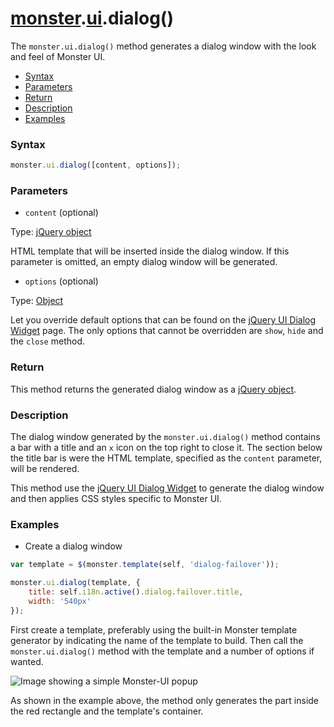 # [monster][monster].[ui][ui].dialog()
The `monster.ui.dialog()` method generates a dialog window with the look and feel of Monster UI.

* [Syntax](#syntax)
* [Parameters](#parameters)
* [Return](#return)
* [Description](#description)
* [Examples](#examples)

### Syntax
```javascript
monster.ui.dialog([content, options]);
```

### Parameters
* `content` (optional)

 Type: [jQuery object][jquery]

 HTML template that will be inserted inside the dialog window. If this parameter is omitted, an empty dialog window will be generated.

* `options` (optional)

 Type: [Object][object_literal]

 Let you override default options that can be found on the [jQuery UI Dialog Widget][dialog_widget] page. The only options that cannot be overridden are `show`, `hide` and the `close` method.

### Return
This method returns the generated dialog window as a [jQuery object][jquery].

### Description
The dialog window generated by the `monster.ui.dialog()` method contains a bar with a title and an `x` icon on the top right to close it. The section below the title bar is were the HTML template, specified as the `content` parameter, will be rendered.

This method use the [jQuery UI Dialog Widget][dialog_widget] to generate the dialog window and then applies CSS styles specific to Monster UI.

### Examples
* Create a dialog window
```javascript
var template = $(monster.template(self, 'dialog-failover'));

monster.ui.dialog(template, {
    title: self.i18n.active().dialog.failover.title,
    width: '540px'
});
```

First create a template, preferably using the built-in Monster template generator by indicating the name of the template to build. Then call the `monster.ui.dialog()` method with the template and a number of options if wanted.

![Image showing a simple Monster-UI popup](http://i.imgur.com/bEdqrcJ.png)

As shown in the example above, the method only generates the part inside the red rectangle and the template's container.

[monster]: ../../monster.md
[ui]: ../ui.md

[jquery]: http://api.jquery.com/Types/#jQuery
[object_literal]: https://developer.mozilla.org/en-US/docs/Web/JavaScript/Guide/Values,_variables,_and_literals#Object_literals
[dialog_widget]: http://api.jqueryui.com/dialog/